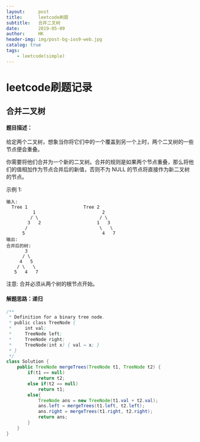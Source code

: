 ```yaml
---
layout:     post
title:      leetcode刷题
subtitle:   合并二叉树
date:       2019-05-09
author:     HK
header-img: img/post-bg-ios9-web.jpg
catalog: true
tags:
    - leetcode(simple)
---
```

# leetcode刷题记录
## 合并二叉树

#### 题目描述：
给定两个二叉树，想象当你将它们中的一个覆盖到另一个上时，两个二叉树的一些节点便会重叠。

你需要将他们合并为一个新的二叉树。合并的规则是如果两个节点重叠，那么将他们的值相加作为节点合并后的新值，否则不为 NULL 的节点将直接作为新二叉树的节点。

示例 1:

    输入: 
      Tree 1                     Tree 2                  
              1                         2                             
             / \                       / \                            
            3   2                     1   3                        
           /                           \   \                      
          5                             4   7                  
    输出: 
    合并后的树:
           3
          / \
         4   5
        / \   \ 
       5   4   7
注意: 合并必须从两个树的根节点开始。

#### 解题思路：递归
```java
/**
 * Definition for a binary tree node.
 * public class TreeNode {
 *     int val;
 *     TreeNode left;
 *     TreeNode right;
 *     TreeNode(int x) { val = x; }
 * }
 */
class Solution {
    public TreeNode mergeTrees(TreeNode t1, TreeNode t2) {
        if(t1 == null)
            return t2;
        else if(t2 == null)
            return t1;
        else{
            TreeNode ans = new TreeNode(t1.val + t2.val);
            ans.left = mergeTrees(t1.left, t2.left);
            ans.right = mergeTrees(t1.right, t2.right);
            return ans;
        }
    }
}
```

